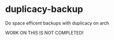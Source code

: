 # duplicacy-backup
Do space efficent backups with duplicacy on arch 


WORK ON THIS IS NOT COMPLETED!
